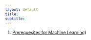 ```yaml
---
layout: default
title: 
subtitle: 
---
```


1. [Prerequesites for Machine Learning]({{site.baseurl}}/pages/blogs/2022-02-25-ml-journey-1))




